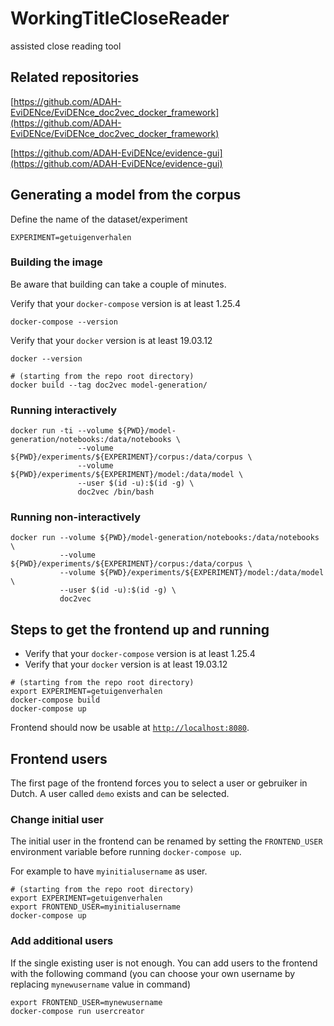 # WorkingTitleCloseReader
assisted close reading tool


## Related repositories

[https://github.com/ADAH-EviDENce/EviDENce_doc2vec_docker_framework](https://github.com/ADAH-EviDENce/EviDENce_doc2vec_docker_framework)

[https://github.com/ADAH-EviDENce/evidence-gui](https://github.com/ADAH-EviDENce/evidence-gui)

## Generating a model from the corpus

Define the name of the dataset/experiment
```shell
EXPERIMENT=getuigenverhalen
```

### Building the image

Be aware that building can take a couple of minutes.

Verify that your ``docker-compose`` version is at least 1.25.4

```
docker-compose --version
```

Verify that your ``docker`` version is at least 19.03.12

```
docker --version
```

```shell
# (starting from the repo root directory)
docker build --tag doc2vec model-generation/
```

### Running interactively

```shell
docker run -ti --volume ${PWD}/model-generation/notebooks:/data/notebooks \
               --volume ${PWD}/experiments/${EXPERIMENT}/corpus:/data/corpus \
               --volume ${PWD}/experiments/${EXPERIMENT}/model:/data/model \
               --user $(id -u):$(id -g) \
               doc2vec /bin/bash
```

### Running non-interactively

```shell
docker run --volume ${PWD}/model-generation/notebooks:/data/notebooks \
           --volume ${PWD}/experiments/${EXPERIMENT}/corpus:/data/corpus \
           --volume ${PWD}/experiments/${EXPERIMENT}/model:/data/model \
           --user $(id -u):$(id -g) \
           doc2vec
```

## Steps to get the frontend up and running

- Verify that your ``docker-compose`` version is at least 1.25.4
- Verify that your ``docker`` version is at least 19.03.12

```shell
# (starting from the repo root directory)
export EXPERIMENT=getuigenverhalen
docker-compose build
docker-compose up
```

Frontend should now be usable at [``http://localhost:8080``](http://localhost:8080).

## Frontend users

The first page of the frontend forces you to select a user or gebruiker in Dutch.
A user called `demo` exists and can be selected.

### Change initial user

The initial user in the frontend can be renamed by setting the `FRONTEND_USER` environment variable before running `docker-compose up`.

For example to have `myinitialusername` as user.

```shell
# (starting from the repo root directory)
export EXPERIMENT=getuigenverhalen
export FRONTEND_USER=myinitialusername
docker-compose up
```

### Add additional users

If the single existing user is not enough. You can add users to the frontend with the following command
(you can choose your own username by replacing `mynewusername` value in command)

```shell
export FRONTEND_USER=mynewusername
docker-compose run usercreator
```

